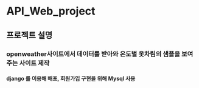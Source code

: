 # API_Web_project

## 프로젝트 설명
### openweather사이트에서 데이터를 받아와 온도별 옷차림의 샘플을 보여주는 사이트 제작

#### django 를 이용해 배포, 회원가입 구현을 위해 Mysql 사용
